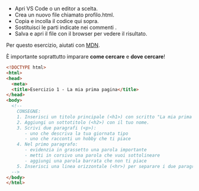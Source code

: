- Apri VS Code o un editor a scelta.
- Crea un nuovo file chiamato profilo.html.
- Copia e incolla il codice qui sopra.
- Sostituisci le parti indicate nei commenti <!-- -->.
- Salva e apri il file con il browser per vedere il risultato.

Per questo esercizio, aiutati con [MDN](https://developer.mozilla.org/en-US/docs/Web/HTML/Reference/Elements). 

È importante soprattutto imparare **come cercare** e **dove cercare**!

```html
<!DOCTYPE html>
<html>
<head>
  <meta>
  <title>Esercizio 1 - La mia prima pagina</title>
</head>
<body>
  <!--
    CONSEGNE:
    1. Inserisci un titolo principale (<h1>) con scritto "La mia prima pagina in HTML".
    2. Aggiungi un sottotitolo (<h2>) con il tuo nome.
    3. Scrivi due paragrafi (<p>):
       - uno che descriva la tua giornata tipo
       - uno che racconti un hobby che ti piace
    4. Nel primo paragrafo:
       - evidenzia in grassetto una parola importante
       - metti in corsivo una parola che vuoi sottolineare
       - aggiungi una parola barrata che non ti piace
    5. Inserisci una linea orizzontale (<hr>) per separare i due paragrafi.
  -->
</body>
</html>
```
